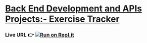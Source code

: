 # [Back End Development and APIs Projects:- Exercise Tracker](https://www.freecodecamp.org/learn/apis-and-microservices/apis-and-microservices-projects/exercise-tracker)

### Live URL 👉  [![Run on Repl.it](https://repl.it/badge/github/sherlock-project/sherlock)](https://fcc-project-exercisetracker.vinayaksingh530.repl.co/)



